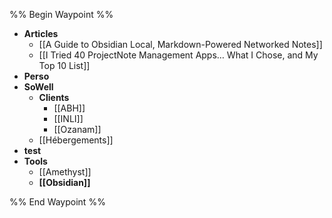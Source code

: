 %% Begin Waypoint %%
- **Articles**
	- [[A Guide to Obsidian Local, Markdown-Powered Networked Notes]]
	- [[I Tried 40 ProjectNote Management Apps… What I Chose, and My Top 10 List]]
- **Perso**
- **SoWell**
	- **Clients**
		- [[ABH]]
		- [[INLI]]
		- [[Ozanam]]
	- [[Hébergements]]
- **test**
- **Tools**
	- [[Amethyst]]
	- **[[Obsidian]]**

%% End Waypoint %%
